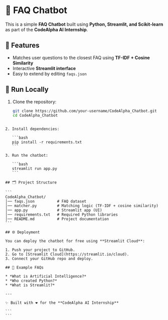 # 🤖 FAQ Chatbot

This is a simple **FAQ Chatbot** built using **Python, Streamlit, and Scikit-learn** as part of the **CodeAlpha AI Internship**.

## 📌 Features
- Matches user questions to the closest FAQ using **TF-IDF + Cosine Similarity**
- Interactive **Streamlit interface**
- Easy to extend by editing `faqs.json`

## 🚀 Run Locally
1. Clone the repository:
   ```bash
   git clone https://github.com/your-username/CodeAlpha_Chatbot.git
   cd CodeAlpha_Chatbot
````

2. Install dependencies:

   ```bash
   pip install -r requirements.txt
   ```

3. Run the chatbot:

   ```bash
   streamlit run app.py
   ```

## 🗂 Project Structure

```
CodeAlpha_Chatbot/
│── faqs.json          # FAQ dataset
│── matcher.py         # Matching logic (TF-IDF + cosine similarity)
│── app.py             # Streamlit app (UI)
│── requirements.txt   # Required Python libraries
│── README.md          # Project documentation
```

## 🌐 Deployment

You can deploy the chatbot for free using **Streamlit Cloud**:

1. Push your project to GitHub.
2. Go to [Streamlit Cloud](https://streamlit.io/cloud).
3. Connect your GitHub repo and deploy.

## 🎯 Example FAQs

* *What is Artificial Intelligence?*
* *Who created Python?*
* *What is Streamlit?*

---

✨ Built with ❤️ for the **CodeAlpha AI Internship**

```
```

